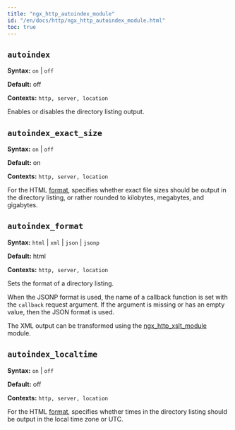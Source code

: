 ```yaml
---
title: "ngx_http_autoindex_module"
id: "/en/docs/http/ngx_http_autoindex_module.html"
toc: true
---
```


## `autoindex`

**Syntax:** `on` | `off`

**Default:** off

**Contexts:** `http, server, location`

Enables or disables the directory listing output.

## `autoindex_exact_size`

**Syntax:** `on` | `off`

**Default:** on

**Contexts:** `http, server, location`

For the HTML [format](https://nginx.org/en/docs/http/ngx_http_autoindex_module.html#autoindex_format),
specifies whether exact file sizes should be output in the directory listing,
or rather rounded to kilobytes, megabytes, and gigabytes.

## `autoindex_format`

**Syntax:** `html` | `xml` | `json` | `jsonp`

**Default:** html

**Contexts:** `http, server, location`

Sets the format of a directory listing.

When the JSONP format is used, the name of a callback function is set
with the `callback` request argument.
If the argument is missing or has an empty value,
then the JSON format is used.

The XML output can be transformed using the
[ngx_http_xslt_module](https://nginx.org/en/docs/http/ngx_http_xslt_module.html) module.

## `autoindex_localtime`

**Syntax:** `on` | `off`

**Default:** off

**Contexts:** `http, server, location`

For the HTML [format](https://nginx.org/en/docs/http/ngx_http_autoindex_module.html#autoindex_format),
specifies whether times in the directory listing should be
output in the local time zone or UTC.

